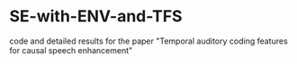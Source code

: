 # SE-with-ENV-and-TFS
code and detailed results for the paper "Temporal auditory coding features for causal speech enhancement"
